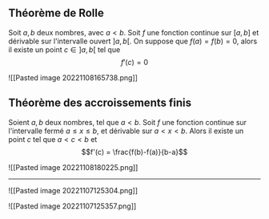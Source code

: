 ## Théorème de Rolle
Soit $a,b$ deux nombres, avec $a<b$. Soit $f$ une fonction continue sur $[a,b]$ et dérivable sur l'intervalle ouvert $]a,b[$.
On suppose que $f(a)=f(b)=0$, alors il existe un point $c \in ]a,b[$ tel que $$f'(c) = 0$$

![[Pasted image 20221108165738.png]]

## Théorème des accroissements finis
Soient $a,b$ deux nombres, tel que $a<b$.
Soit $f$ une fonction continue sur l'intervalle fermé $a\le x \le b$, et dérivable sur $a<x<b$.
Alors il existe un point $c$ tel que $a<c<b$ et $$f'(c) = \frac{f(b)-f(a)}{b-a}$$

![[Pasted image 20221108180225.png]]


---
![[Pasted image 20221107125304.png]]

![[Pasted image 20221107125357.png]]